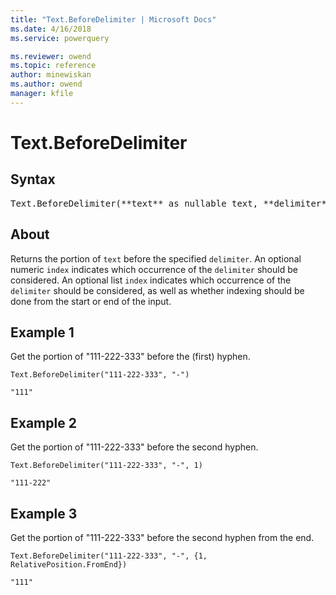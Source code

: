 ```yaml
---
title: "Text.BeforeDelimiter | Microsoft Docs"
ms.date: 4/16/2018
ms.service: powerquery

ms.reviewer: owend
ms.topic: reference
author: minewiskan
ms.author: owend
manager: kfile
---
```

# Text.BeforeDelimiter

## Syntax

<pre>
Text.BeforeDelimiter(**text** as nullable text, **delimiter** as text, optional **index** as any) as any
</pre>

## About
Returns the portion of `text` before the specified `delimiter`. An optional numeric `index` indicates which occurrence of the `delimiter` should be considered. An optional list `index` indicates which occurrence of the `delimiter` should be considered, as well as whether indexing should be done from the start or end of the input.

## Example 1
Get the portion of "111-222-333" before the (first) hyphen.

```powerquery-m
Text.BeforeDelimiter("111-222-333", "-")
```

`"111"`

## Example 2
Get the portion of "111-222-333" before the second hyphen.

```powerquery-m
Text.BeforeDelimiter("111-222-333", "-", 1)
```

`"111-222"`

## Example 3
Get the portion of "111-222-333" before the second hyphen from the end.

```powerquery-m
Text.BeforeDelimiter("111-222-333", "-", {1, RelativePosition.FromEnd})
```

`"111"`


  
